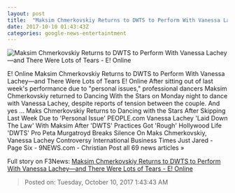 ```yaml
---
layout: post
title:  "Maksim Chmerkovskiy Returns to DWTS to Perform With Vanessa Lachey—and There Were Lots of Tears - E! Online"
date: 2017-10-10 01:43:43Z
categories: google-news-entertaintment
---
```


![Maksim Chmerkovskiy Returns to DWTS to Perform With Vanessa Lachey—and There Were Lots of Tears - E! Online](http://akns-images.eonline.com/eol_images/Entire_Site/201786/rs_600x600-170906073727-600.dwts-season-25-16.ch.090617.jpg?downsize=450:*&crop=450:350;left,top)

E! Online Maksim Chmerkovskiy Returns to DWTS to Perform With Vanessa Lachey—and There Were Lots of Tears E! Online After sitting out of last week's performance due to "personal issues," professional dancers Maksim Chmerkovskiy returned to Dancing With the Stars on Monday night to dance with Vanessa Lachey, despite reports of tension between the couple. And yes ... Maks Chmerkovskiy Returns to Dancing with the Stars After Skipping Last Week Due to 'Personal Issue' PEOPLE.com Vanessa Lachey 'Laid Down The Law' With Maksim After 'DWTS' Practices Got 'Rough' Hollywood Life 'DWTS' Pro Peta Murgatroyd Breaks Silence On Maks Chmerkovskiy, Vanessa Lachey Controversy International Business Times Just Jared - Page Six - 9NEWS.com - Christian Post all 69 news articles »


Full story on F3News: [Maksim Chmerkovskiy Returns to DWTS to Perform With Vanessa Lachey—and There Were Lots of Tears - E! Online](http://www.f3nws.com/n/XuUZxG)

> Posted on: Tuesday, October 10, 2017 1:43:43 AM
